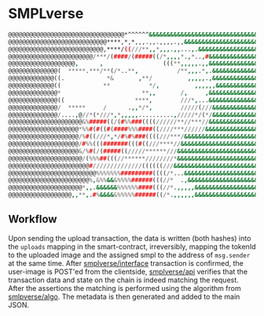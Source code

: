 # SMPLverse

```sh
@@@@@@@@@@@@@@@@@@@@@@@@@@@@@@@@@*^^^^^^&&&&&&&&&&&&&&&&&&&&&&&&&&&&&&&&&&&
@@@@@@@@@@@@@@@@@@@@@@@@@@@@****,*,*,,,.,,.,,,,.,,&&&&&&&&&&&&&&&&&&&&&&&&&
@@@@@@@@@@@@@@@@@@@@@@@@@@@,****/((///**,,*,,,.,,...,.&&&&&&&&&&&&&&&&&&&&&
@@@@@@@@@@@@@@@@@@@@@@@@/***/(####/(#####((/*,,,,*.,*..,#&&&&&&&&&&&&&&&&&&
@@@@@@@@@@@@@@@@@@@,      ,                 (((**,,,,,.,,&&&&&&&&&&&&&&&&&&
@@@@@@@@@@@@@@(  *****.***/**(/*..**,           /**,,,.*,.&&&&&&&&&&&&&&&&&
@@@@@@@@@@@@@((.            *&       ,**/          ,,,,,.,&&&&&&&&&&&&&&&&&
@@@@@@@@@@@@@((            **           */,          ,,,,,,&&&&&&&&&&&&&&&&
@@@@@@@@@@@@@@*                       **,,       /,     ,&&&&&&&&&&&&&&&&&&
@@@@@@@@@@@@@@((                    ****,        ///*,...&&&&&&&&&&&&&&&&&&
@@@@@@@@@@@@@@/  *****     /      .,,*/*,        /////(///&&&&&&&&&&&&&&&&&
@@@@@@@@@@@@@@/....,@//*(*///*,*,,,,,..........,/////*/(*/&&&&&&&&&&&&&&&&&
@@@@@@@@@@@@@@@@@@@@@&%#####((/(#%%###((((//////**//***//&&&&&&&&&&&&&&&&&&
@@@@@@@@@@@@@@@@@@@@*%%#(#((#(####%%%####((////***//////&&&&&&&&&&&&&&&&&&&
@@@@@@@@@@@@@@@@@@@@/%#((///*,*/#%#%###((((///***/&&&&&&&&&&&&&&&&&&&&&&&&&
@@@@@@@@@@@@@@@@@@@@/#%%(((#######(((#((///****//&&&&&&&&&&&&&&&&&&&&&&&&&&
@@@@@@@@@@@@@@@@@@@@&/%#(/(#####((/////******///&&&&&&&&&&&&&&&&&&&&&&&&&&&
@@@@@@@@@@@@@@@@@@@@@/(%%%##(((//******////////*&&&&&&&&&&&&&&&&&&&&&&&&&&&
@@@@@@@@@@@@@@@@@@@@@@@#//////////////((((((///&&&&&&&&&&&&&&&&&&&&&&&&&&&&
@@@@@@@@@@@@@@@@@@@@@@@@@%%%%%%%#########((((/*...&&&&&&&&&&&&&&&&&&&&&&&&&
@@@@@@@@@@@@@@@@@@@@@@@%,&%%&&&%%%%######(((//*  .,&&&&&&&&&&&&&&&&&&&&&&&&
@@@@@@@@@@@@@@@@@@@@@*,,.&&&&&&%%%%%%####(((//*.,,,,,&&&&&&&&&&&&&&&&&&&&&&
@@@@@@@@@@@@@@@@@@,,**,.#%&&&&&%%%%%######((/*.,,,,,,&&&&&&&&&&&&&&&&&&&&&&
```

## Workflow

Upon sending the upload transaction, the data is written (both hashes) into the
`uploads` mapping in the smart-contract, irreversibly, mapping the tokenId to
the uploaded image and the assigned smpl to the address of `msg.sender`
at the same time. After [smplverse/interface](https://github.com/smplverse/interface)
transaction is confirmed, the user-image is POST'ed from the clientside, 
[smplverse/api](https://github.com/smplverse/api) verifies that the transaction data
and state on the chain is indeed matching the request. After the assertions the
matching is performed using the algorithm from
[smlpverse/algo](https://github.com/smplverse/algo). The metadata is then
generated and added to the main JSON.
